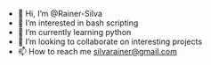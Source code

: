 - 👋 Hi, I’m @Rainer-Silva
- 👀 I’m interested in bash scripting
- 🌱 I’m currently learning python
- 💞️ I’m looking to collaborate on interesting projects
- 📫 How to reach me silvarainer@gmail.com

<!---
Rainer-Silva/Rainer-Silva is a ✨ special ✨ repository because its `README.md` (this file) appears on your GitHub profile.
You can click the Preview link to take a look at your changes.
--->
